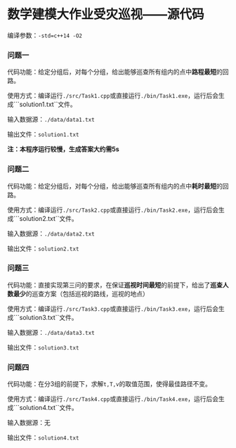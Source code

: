 # 数学建模大作业受灾巡视——源代码

编译参数：```-std=c++14 -O2```

### 问题一

代码功能：给定分组后，对每个分组，给出能够巡查所有组内的点中**路程最短**的回路。

使用方式：编译运行```./src/Task1.cpp```或直接运行```./bin/Task1.exe```，运行后会生成```solution1.txt``文件。

输入数据源：```./data/data1.txt```

输出文件：```solution1.txt```

**注：本程序运行较慢，生成答案大约需5s**

### 问题二

代码功能：给定分组后，对每个分组，给出能够巡查所有组内的点中**耗时最短**的回路。

使用方式：编译运行```./src/Task2.cpp```或直接运行```./bin/Task2.exe```，运行后会生成```solution2.txt``文件。

输入数据源：```./data/data2.txt```

输出文件：```solution2.txt```

### 问题三

代码功能：直接实现第三问的要求，在保证**巡视时间最短**的前提下，给出了**巡查人数最少**的巡查方案（包括巡视的路线，巡视的地点）

使用方式：编译运行```./src/Task3.cpp```或直接运行```./bin/Task3.exe```，运行后会生成```solution3.txt``文件。

输入数据源：```./data/data3.txt```

输出文件：```solution3.txt```

### 问题四

代码功能：在分3组的前提下，求解```t,T,v```的取值范围，使得最佳路径不变。

使用方式：编译运行```./src/Task4.cpp```或直接运行```./bin/Task4.exe```，运行后会生成```solution4.txt``文件。

输入数据源：无

输出文件：```solution4.txt```

